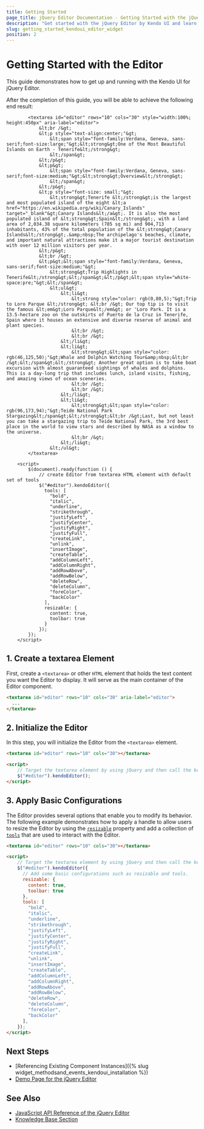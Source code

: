 ```yaml
---
title: Getting Started
page_title: jQuery Editor Documentation - Getting Started with the jQuery Editor
description: "Get started with the jQuery Editor by Kendo UI and learn how to create, initialize, and enable the component."
slug: getting_started_kendoui_editor_widget
position: 2
---
```


# Getting Started with the Editor

This guide demonstrates how to get up and running with the Kendo UI for jQuery Editor. 

After the completion of this guide, you will be able to achieve the following end result:

```dojo
        <textarea id="editor" rows="10" cols="30" style="width:100%; height:450px" aria-label="editor">
            &lt;br /&gt;
            &lt;p style="text-align:center;"&gt;
                &lt;span style="font-family:Verdana, Geneva, sans-serif;font-size:large;"&gt;&lt;strong&gt;One of the Most Beautiful Islands on Earth - Tenerife&lt;/strong&gt;
                &lt;/span&gt;
            &lt;/p&gt;
            &lt;p&gt;
                &lt;span style="font-family:Verdana, Geneva, sans-serif;font-size:medium;"&gt;&lt;strong&gt;Overview&lt;/strong&gt;
                &lt;/span&gt;
            &lt;/p&gt;
            &lt;p style="font-size: small;"&gt;
                &lt;strong&gt;Tenerife &lt;/strong&gt;is the largest and most populated island of the eight &lt;a href="https://en.wikipedia.org/wiki/Canary_Islands" target="_blank"&gt;Canary Islands&lt;/a&gt;. It is also the most populated island of &lt;strong&gt;Spain&lt;/strong&gt;, with a land area of 2,034.38 square kilometers (785 sq mi) and 904,713 inhabitants, 43% of the total population of the &lt;strong&gt;Canary Islands&lt;/strong&gt;.&amp;nbsp;The archipelago's beaches, climate, and important natural attractions make it a major tourist destination with over 12 million visitors per year.
            &lt;/p&gt;
            &lt;br /&gt;
            &lt;p&gt;&lt;span style="font-family:Verdana, Geneva, sans-serif;font-size:medium;"&gt;
                &lt;strong&gt;Trip Highlights in Tenerife&lt;/strong&gt;&lt;/span&gt;&lt;/p&gt;&lt;span style="white-space:pre;"&gt;&lt;/span&gt;
                &lt;ul&gt;
                    &lt;li&gt;
                        &lt;strong style="color: rgb(0,80,5);"&gt;Trip to Loro Parque &lt;/strong&gt; &lt;br /&gt; Our top tip is to visit the famous &lt;em&gt;Loro Parque&lt;/em&gt; or 'Loro Park. It is a 13.5-hectare zoo on the outskirts of Puerto de la Cruz in Tenerife, Spain where it houses an extensive and diverse reserve of animal and plant species. 
                        &lt;br /&gt;
                        &lt;br /&gt;
                    &lt;/li&gt;
                    &lt;li&gt;
                        &lt;strong&gt;&lt;span style="color: rgb(46,125,50);"&gt;Whale and Dolphin Watching Tour&amp;nbsp;&lt;br /&gt;&lt;/span&gt;&lt;/strong&gt; Another great option is to take boat excursion with almost guaranteed sightings of whales and dolphins. This is a day-long trip that includes lunch, island visits, fishing, and amazing views of ocean sceneries.
                        &lt;br /&gt;
                        &lt;br /&gt;
                    &lt;/li&gt;
                    &lt;li&gt;
                        &lt;strong&gt;&lt;span style="color: rgb(96,173,94);"&gt;Teide National Park Stargazing&lt;/span&gt;&lt;/strong&gt;&lt;br /&gt;Last, but not least you can take a stargazing trip to Teide National Park, the 3rd best place in the world to view stars and described by NASA as a window to the universe.
                        &lt;br /&gt;
                    &lt;/li&gt;
                &lt;/ul&gt;
        </textarea>

    <script>
        $(document).ready(function () {
            // create Editor from textarea HTML element with default set of tools
            $("#editor").kendoEditor({
              tools: [
                "bold",
                "italic",
                "underline",
                "strikethrough",
                "justifyLeft",
                "justifyCenter",
                "justifyRight",
                "justifyFull",
                "createLink",
                "unlink",
                "insertImage",
                "createTable",
                "addColumnLeft",
                "addColumnRight",
                "addRowAbove",
                "addRowBelow",
                "deleteRow",
                "deleteColumn",
                "foreColor",
                "backColor"
              ],
              resizable: {
                content: true,
                toolbar: true
              }
            });
        });
    </script>
```

## 1. Create a textarea Element

First, create a `<textarea>` or other `HTML` element that holds the text content you want the Editor to display. It will serve as the main container of the Editor component.

```html
<textarea id="editor" rows="10" cols="30" aria-label="editor">
  ...
</textarea>
```

## 2. Initialize the Editor 

In this step, you will initialize the Editor from the `<textarea>` element. 

```html
<textarea id="editor" rows="10" cols="30"></textarea>

<script>
    // Target the textarea element by using jQuery and then call the kendoEditor() method.
    $("#editor").kendoEditor();
</script>
```

## 3. Apply Basic Configurations

The Editor provides several options that enable you to modify its behavior. The following example demonstrates how to apply a handle to allow users to resize the Editor by using the [`resizable`](/api/javascript/ui/editor/configuration/resizable.toolbar) property and add a collection of [`tools`](/api/javascript/ui/editor/configuration/tools) that are used to interact with the Editor.

```html
<textarea id="editor" rows="10" cols="30"></textarea>

<script>
    // Target the textarea element by using jQuery and then call the kendoEditor() method.
    $("#editor").kendoEditor({
      // Add some basic configurations such as resizable and tools.
      resizable: {
        content: true,
        toolbar: true
      },
      tools: [
        "bold",
        "italic",
        "underline",
        "strikethrough",
        "justifyLeft",
        "justifyCenter",
        "justifyRight",
        "justifyFull",
        "createLink",
        "unlink",
        "insertImage",
        "createTable",
        "addColumnLeft",
        "addColumnRight",
        "addRowAbove",
        "addRowBelow",
        "deleteRow",
        "deleteColumn",
        "foreColor",
        "backColor"
      ],
    });
</script>
```

## Next Steps 

* [Referencing Existing Component Instances]({% slug widget_methodsand_events_kendoui_installation %}) 
* [Demo Page for the jQuery Editor](https://demos.telerik.com/kendo-ui/editor/index)

## See Also 

* [JavaScript API Reference of the jQuery Editor](/api/javascript/ui/editor)
* [Knowledge Base Section](/knowledge-base)


